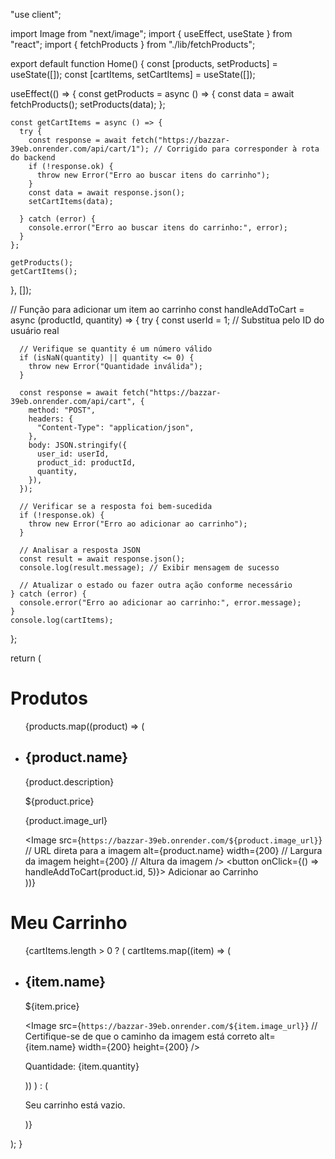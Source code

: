 "use client";

import Image from "next/image";
import { useEffect, useState } from "react";
import { fetchProducts } from "./lib/fetchProducts";

export default function Home() {
  const [products, setProducts] = useState([]);
  const [cartItems, setCartItems] = useState([]);

  useEffect(() => {
    const getProducts = async () => {
      const data = await fetchProducts();
      setProducts(data);
    };

    const getCartItems = async () => {
      try {
        const response = await fetch("https://bazzar-39eb.onrender.com/api/cart/1"); // Corrigido para corresponder à rota do backend
        if (!response.ok) {
          throw new Error("Erro ao buscar itens do carrinho");
        }
        const data = await response.json();
        setCartItems(data);

      } catch (error) {
        console.error("Erro ao buscar itens do carrinho:", error);
      }
    };

    getProducts();
    getCartItems();
    
  }, []);

  // Função para adicionar um item ao carrinho
  const handleAddToCart = async (productId, quantity) => {
    try {
      const userId = 1; // Substitua pelo ID do usuário real

      // Verifique se quantity é um número válido
      if (isNaN(quantity) || quantity <= 0) {
        throw new Error("Quantidade inválida");
      }

      const response = await fetch("https://bazzar-39eb.onrender.com/api/cart", {
        method: "POST",
        headers: {
          "Content-Type": "application/json",
        },
        body: JSON.stringify({
          user_id: userId,
          product_id: productId,
          quantity,
        }),
      });

      // Verificar se a resposta foi bem-sucedida
      if (!response.ok) {
        throw new Error("Erro ao adicionar ao carrinho");
      }

      // Analisar a resposta JSON
      const result = await response.json();
      console.log(result.message); // Exibir mensagem de sucesso

      // Atualizar o estado ou fazer outra ação conforme necessário
    } catch (error) {
      console.error("Erro ao adicionar ao carrinho:", error.message);
    }
    console.log(cartItems);
  };

  return (
    <main className="flex flex-col w-screen h-screen">
      <div>
        <h1>Produtos</h1>
        <ul>
          {products.map((product) => (
            <li key={product.id}>
              <h2>{product.name}</h2>
              <p>{product.description}</p>
              <p>${product.price}</p>
              <p>{product.image_url}</p>
              <Image
                src={`https://bazzar-39eb.onrender.com/${product.image_url}`} // URL direta para a imagem
                alt={product.name}
                width={200} // Largura da imagem
                height={200} // Altura da imagem
              />
              <button onClick={() => handleAddToCart(product.id, 5)}>
                Adicionar ao Carrinho
              </button>
            </li>
          ))}
        </ul>
      </div>
      <div>
        <h1>Meu Carrinho</h1>
        <ul>
          {cartItems.length > 0 ? (
            cartItems.map((item) => (
              <li key={item.id}>
                <h2>{item.name}</h2>
                <p>${item.price}</p>
                <Image
                  src={`https://bazzar-39eb.onrender.com/${item.image_url}`} // Certifique-se de que o caminho da imagem está correto
                  alt={item.name}
                  width={200}
                  height={200}
                />
                <p>Quantidade: {item.quantity}</p>
              </li>
            ))
          ) : (
            <p>Seu carrinho está vazio.</p>
          )}
        </ul>
      </div>
    </main>
  );
}